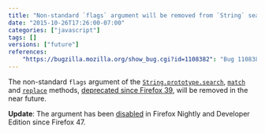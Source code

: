 ```yaml
---
title: "Non-standard `flags` argument will be removed from `String` search methods"
date: "2015-10-26T17:26:00-07:00"
categories: ["javascript"]
tags: []
versions: ["future"]
references:
    "https://bugzilla.mozilla.org/show_bug.cgi?id=1108382": "Bug 1108382 - Remove non-standard flag argument from String.prototype.{search,match,replace}"
---
```

The non-standard `flags` argument of the [`String.prototype.search`](https://developer.mozilla.org/en-US/docs/Web/JavaScript/Reference/Global_Objects/String/search), [`match`](https://developer.mozilla.org/en-US/docs/Web/JavaScript/Reference/Global_Objects/String/match) and [`replace`](https://developer.mozilla.org/en-US/docs/Web/JavaScript/Reference/Global_Objects/String/replace) methods, [deprecated since Firefox 39](https://www.fxsitecompat.com/en-CA/docs/2015/non-standard-flags-argument-of-string-methods-has-been-deprecated/), will be removed in the near future.

**Update**: The argument has been [disabled](https://www.fxsitecompat.com/en-CA/docs/2016/non-standard-flags-argument-of-string-methods-has-been-disabled-in-non-release-builds/) in Firefox Nightly and Developer Edition since Firefox 47.
